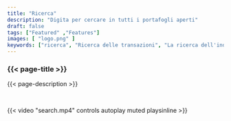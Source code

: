 ```yaml
---
title: "Ricerca"
description: "Digita per cercare in tutti i portafogli aperti"
draft: false
tags: ["Featured" ,"Features"]
images: [ "logo.png" ]
keywords: ["ricerca", "Ricerca delle transazioni", "La ricerca dell'indirizzo", "portafoglio"]
---
```






### {{< page-title >}} 
{{< page-description >}} 

<br>



{{< video "search.mp4" controls  autoplay muted playsinline >}}
